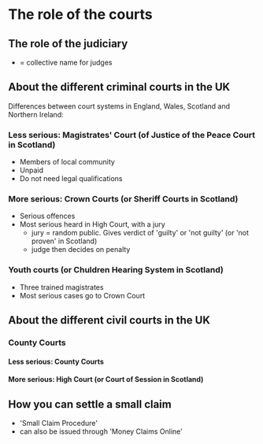 # The role of the courts

## The role of the judiciary

* = collective name for judges

## About the different criminal courts in the UK

Differences between court systems in England, Wales, Scotland and Northern Ireland:

### Less serious: Magistrates' Court (of Justice of the Peace Court in Scotland)

* Members of local community
* Unpaid
* Do not need legal qualifications

### More serious: Crown Courts (or Sheriff Courts in Scotland)

* Serious offences
* Most serious heard in High Court, with a jury
  * jury = random public. Gives verdict of 'guilty' or 'not guilty' (or 'not proven' in Scotland)
  * judge then decides on penalty

### Youth courts (or Chuldren Hearing System in Scotland)

* Three trained magistrates
* Most serious cases go to Crown Court

## About the different civil courts in the UK

### County Courts

#### Less serious: County Courts

#### More serious: High Court (or Court of Session in Scotland)

## How you can settle a small claim

* 'Small Claim Procedure'
* can also be issued through 'Money Claims Online'